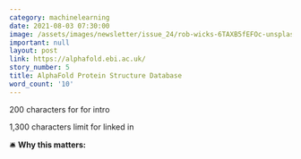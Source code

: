 ```yaml
---
category: machinelearning
date: 2021-08-03 07:30:00
image: /assets/images/newsletter/issue_24/rob-wicks-6TAXB5fEFOc-unsplash.jpeg
important: null
layout: post
link: https://alphafold.ebi.ac.uk/
story_number: 5
title: AlphaFold Protein Structure Database
word_count: '10'
---
```


200 characters for for intro

1,300 characters limit for linked in

🛎️ **Why this matters:**